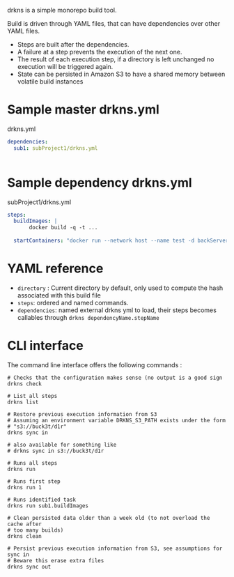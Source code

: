 drkns is a simple monorepo build tool.

Build is driven through YAML files, that can have dependencies over other YAML
files.

* Steps are built after the dependencies.
* A failure at a step prevents the execution of the next one.
* The result of each execution step, if a directory is left unchanged no
execution will be triggered again. 
* State can be persisted in Amazon S3 to have a shared memory between volatile
build instances


Sample master drkns.yml
===

drkns.yml

```yml
dependencies:
  sub1: subProject1/drkns.yml
  

```

Sample dependency drkns.yml
===


subProject1/drkns.yml

```yml
steps:
  buildImages: |
       docker build -q -t ...
       
  startContainers: "docker run --network host --name test -d backServer-test"
```

YAML reference
===

* `directory` : Current directory by default, only used to compute the hash 
associated with this build file
* `steps`: ordered and named commands.
* `dependencies`: named external drkns yml to load, their steps becomes 
callables through `drkns dependencyName.stepName`

CLI interface
===

The command line interface offers the following commands :

```
# Checks that the configuration makes sense (no output is a good sign
drkns check

# List all steps
drkns list

# Restore previous execution information from S3
# Assuming an environment variable DRKNS_S3_PATH exists under the form 
# "s3://buck3t/d1r" 
drkns sync in

# also available for something like
# drkns sync in s3://buck3t/d1r

# Runs all steps
drkns run 

# Runs first step
drkns run 1

# Runs identified task
drkns run sub1.buildImages

# Clean persisted data older than a week old (to not overload the cache after 
# too many builds)
drkns clean

# Persist previous execution information from S3, see assumptions for sync in
# Beware this erase extra files 
drkns sync out
```
